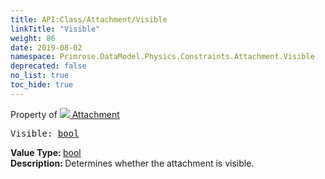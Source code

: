 ```yaml
---
title: API:Class/Attachment/Visible
linkTitle: "Visible"
weight: 86
date: 2019-08-02
namespace: Primrose.DataModel.Physics.Constraints.Attachment.Visible
deprecated: false
no_list: true
toc_hide: true
---
```

Property of <a href="/docs/api-reference/Class/Attachment"><img src="/icons/silk/socket.png"/>&nbsp;Attachment</a>
<pre class="method-declaration">
Visible: <a class="type" href="/docs/api-reference/System/Primitives#boolean">bool</a></pre>
<b>Value Type: </b>
<a class="type" href="/docs/api-reference/System/Primitives#boolean">bool</a>
<br/>
<b>Description: </b>
Determines whether the attachment is visible.

